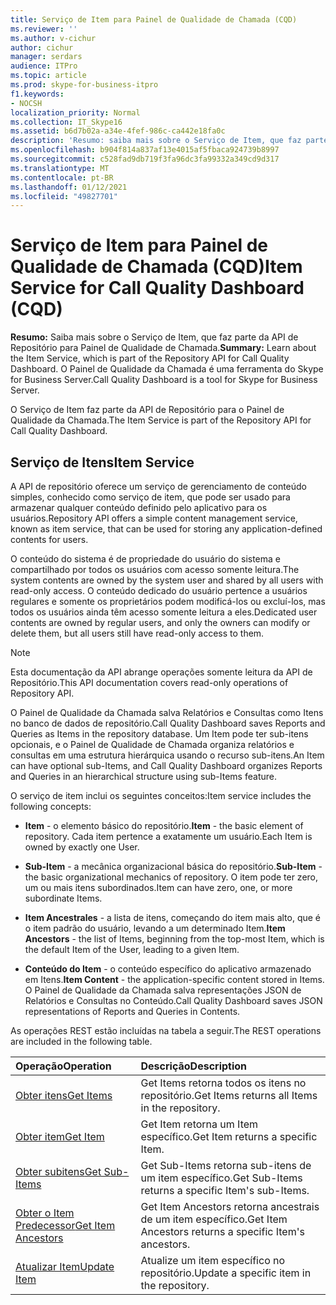 ```yaml
---
title: Serviço de Item para Painel de Qualidade de Chamada (CQD)
ms.reviewer: ''
ms.author: v-cichur
author: cichur
manager: serdars
audience: ITPro
ms.topic: article
ms.prod: skype-for-business-itpro
f1.keywords:
- NOCSH
localization_priority: Normal
ms.collection: IT_Skype16
ms.assetid: b6d7b02a-a34e-4fef-986c-ca442e18fa0c
description: 'Resumo: saiba mais sobre o Serviço de Item, que faz parte da API de Repositório para Painel de Qualidade de Chamada. O Painel de Qualidade da Chamada é uma ferramenta do Skype for Business Server.'
ms.openlocfilehash: b904f814a837af13e4015af5fbaca924739b8997
ms.sourcegitcommit: c528fad9db719f3fa96dc3fa99332a349cd9d317
ms.translationtype: MT
ms.contentlocale: pt-BR
ms.lasthandoff: 01/12/2021
ms.locfileid: "49827701"
---
```

# <a name="item-service-for-call-quality-dashboard-cqd"></a><span data-ttu-id="c4c10-104">Serviço de Item para Painel de Qualidade de Chamada (CQD)</span><span class="sxs-lookup"><span data-stu-id="c4c10-104">Item Service for Call Quality Dashboard (CQD)</span></span>
 
<span data-ttu-id="c4c10-105">**Resumo:** Saiba mais sobre o Serviço de Item, que faz parte da API de Repositório para Painel de Qualidade de Chamada.</span><span class="sxs-lookup"><span data-stu-id="c4c10-105">**Summary:** Learn about the Item Service, which is part of the Repository API for Call Quality Dashboard.</span></span> <span data-ttu-id="c4c10-106">O Painel de Qualidade da Chamada é uma ferramenta do Skype for Business Server.</span><span class="sxs-lookup"><span data-stu-id="c4c10-106">Call Quality Dashboard is a tool for Skype for Business Server.</span></span>
  
<span data-ttu-id="c4c10-107">O Serviço de Item faz parte da API de Repositório para o Painel de Qualidade da Chamada.</span><span class="sxs-lookup"><span data-stu-id="c4c10-107">The Item Service is part of the Repository API for Call Quality Dashboard.</span></span>
  
## <a name="item-service"></a><span data-ttu-id="c4c10-108">Serviço de Itens</span><span class="sxs-lookup"><span data-stu-id="c4c10-108">Item Service</span></span>

<span data-ttu-id="c4c10-109">A API de repositório oferece um serviço de gerenciamento de conteúdo simples, conhecido como serviço de item, que pode ser usado para armazenar qualquer conteúdo definido pelo aplicativo para os usuários.</span><span class="sxs-lookup"><span data-stu-id="c4c10-109">Repository API offers a simple content management service, known as item service, that can be used for storing any application-defined contents for users.</span></span> 
  
<span data-ttu-id="c4c10-110">O conteúdo do sistema é de propriedade do usuário do sistema e compartilhado por todos os usuários com acesso somente leitura.</span><span class="sxs-lookup"><span data-stu-id="c4c10-110">The system contents are owned by the system user and shared by all users with read-only access.</span></span> <span data-ttu-id="c4c10-111">O conteúdo dedicado do usuário pertence a usuários regulares e somente os proprietários podem modificá-los ou excluí-los, mas todos os usuários ainda têm acesso somente leitura a eles.</span><span class="sxs-lookup"><span data-stu-id="c4c10-111">Dedicated user contents are owned by regular users, and only the owners can modify or delete them, but all users still have read-only access to them.</span></span>
  
> [!NOTE]
> <span data-ttu-id="c4c10-112">Esta documentação da API abrange operações somente leitura da API de Repositório.</span><span class="sxs-lookup"><span data-stu-id="c4c10-112">This API documentation covers read-only operations of Repository API.</span></span> 
  
<span data-ttu-id="c4c10-113">O Painel de Qualidade da Chamada salva Relatórios e Consultas como Itens no banco de dados de repositório.</span><span class="sxs-lookup"><span data-stu-id="c4c10-113">Call Quality Dashboard saves Reports and Queries as Items in the repository database.</span></span> <span data-ttu-id="c4c10-114">Um Item pode ter sub-itens opcionais, e o Painel de Qualidade de Chamada organiza relatórios e consultas em uma estrutura hierárquica usando o recurso sub-itens.</span><span class="sxs-lookup"><span data-stu-id="c4c10-114">An Item can have optional sub-Items, and Call Quality Dashboard organizes Reports and Queries in an hierarchical structure using sub-Items feature.</span></span>
  
<span data-ttu-id="c4c10-115">O serviço de item inclui os seguintes conceitos:</span><span class="sxs-lookup"><span data-stu-id="c4c10-115">Item service includes the following concepts:</span></span>
  
- <span data-ttu-id="c4c10-116">**Item** - o elemento básico do repositório.</span><span class="sxs-lookup"><span data-stu-id="c4c10-116">**Item** - the basic element of repository.</span></span> <span data-ttu-id="c4c10-117">Cada item pertence a exatamente um usuário.</span><span class="sxs-lookup"><span data-stu-id="c4c10-117">Each Item is owned by exactly one User.</span></span>
    
- <span data-ttu-id="c4c10-118">**Sub-Item** - a mecânica organizacional básica do repositório.</span><span class="sxs-lookup"><span data-stu-id="c4c10-118">**Sub-Item** - the basic organizational mechanics of repository.</span></span> <span data-ttu-id="c4c10-119">O item pode ter zero, um ou mais itens subordinados.</span><span class="sxs-lookup"><span data-stu-id="c4c10-119">Item can have zero, one, or more subordinate Items.</span></span>
    
- <span data-ttu-id="c4c10-120">**Item Ancestrales** - a lista de itens, começando do item mais alto, que é o item padrão do usuário, levando a um determinado Item.</span><span class="sxs-lookup"><span data-stu-id="c4c10-120">**Item Ancestors** - the list of Items, beginning from the top-most Item, which is the default Item of the User, leading to a given Item.</span></span>
    
- <span data-ttu-id="c4c10-121">**Conteúdo do Item** - o conteúdo específico do aplicativo armazenado em Itens.</span><span class="sxs-lookup"><span data-stu-id="c4c10-121">**Item Content** - the application-specific content stored in Items.</span></span> <span data-ttu-id="c4c10-122">O Painel de Qualidade da Chamada salva representações JSON de Relatórios e Consultas no Conteúdo.</span><span class="sxs-lookup"><span data-stu-id="c4c10-122">Call Quality Dashboard saves JSON representations of Reports and Queries in Contents.</span></span>
    
<span data-ttu-id="c4c10-123">As operações REST estão incluídas na tabela a seguir.</span><span class="sxs-lookup"><span data-stu-id="c4c10-123">The REST operations are included in the following table.</span></span>
  

|<span data-ttu-id="c4c10-124">**Operação**</span><span class="sxs-lookup"><span data-stu-id="c4c10-124">**Operation**</span></span>|<span data-ttu-id="c4c10-125">**Descrição**</span><span class="sxs-lookup"><span data-stu-id="c4c10-125">**Description**</span></span>|
|:-----|:-----|
|[<span data-ttu-id="c4c10-126">Obter itens</span><span class="sxs-lookup"><span data-stu-id="c4c10-126">Get Items</span></span>](get-items.md) <br/> |<span data-ttu-id="c4c10-127">Get Items retorna todos os itens no repositório.</span><span class="sxs-lookup"><span data-stu-id="c4c10-127">Get Items returns all Items in the repository.</span></span>  <br/> |
|[<span data-ttu-id="c4c10-128">Obter item</span><span class="sxs-lookup"><span data-stu-id="c4c10-128">Get Item</span></span>](get-item.md) <br/> |<span data-ttu-id="c4c10-129">Get Item retorna um Item específico.</span><span class="sxs-lookup"><span data-stu-id="c4c10-129">Get Item returns a specific Item.</span></span>  <br/> |
|[<span data-ttu-id="c4c10-130">Obter subitens</span><span class="sxs-lookup"><span data-stu-id="c4c10-130">Get Sub-Items</span></span>](get-sub-items.md) <br/> |<span data-ttu-id="c4c10-131">Get Sub-Items retorna sub-itens de um item específico.</span><span class="sxs-lookup"><span data-stu-id="c4c10-131">Get Sub-Items returns a specific Item's sub-Items.</span></span>  <br/> |
|[<span data-ttu-id="c4c10-132">Obter o Item Predecessor</span><span class="sxs-lookup"><span data-stu-id="c4c10-132">Get Item Ancestors</span></span>](get-item-ancestors.md) <br/> |<span data-ttu-id="c4c10-133">Get Item Ancestors retorna ancestrais de um item específico.</span><span class="sxs-lookup"><span data-stu-id="c4c10-133">Get Item Ancestors returns a specific Item's ancestors.</span></span>  <br/> |
|[<span data-ttu-id="c4c10-134">Atualizar Item</span><span class="sxs-lookup"><span data-stu-id="c4c10-134">Update Item</span></span>](update-item.md) <br/> |<span data-ttu-id="c4c10-135">Atualize um item específico no repositório.</span><span class="sxs-lookup"><span data-stu-id="c4c10-135">Update a specific item in the repository.</span></span>  <br/> |
   

